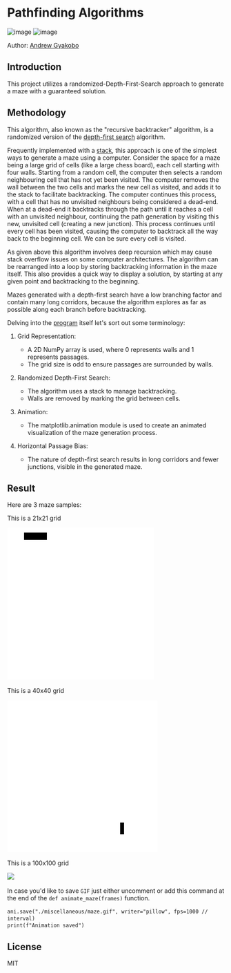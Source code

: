# Pathfinding Algorithms 

![image](https://img.shields.io/badge/Python-FFD43B?style=for-the-badge&logo=python&logoColor=blue)
![image](https://img.shields.io/badge/windows%20terminal-4D4D4D?style=for-the-badge&logo=windows%20terminal&logoColor=white)

Author: [Andrew Gyakobo](https://github.com/Gyakobo)


## Introduction

This project utilizes a randomized-Depth-First-Search approach to generate a maze with a guaranteed solution. 

## Methodology

This algorithm, also known as the "recursive backtracker" algorithm, is a randomized version of the [depth-first search](https://en.wikipedia.org/wiki/Depth-first_search) algorithm.

Frequently implemented with a [stack](https://en.wikipedia.org/wiki/Stack_(abstract_data_type)), this approach is one of the simplest ways to generate a maze using a computer. Consider the space for a maze being a large grid of cells (like a large chess board), each cell starting with four walls. Starting from a random cell, the computer then selects a random neighbouring cell that has not yet been visited. The computer removes the wall between the two cells and marks the new cell as visited, and adds it to the stack to facilitate backtracking. The computer continues this process, with a cell that has no unvisited neighbours being considered a dead-end. When at a dead-end it backtracks through the path until it reaches a cell with an unvisited neighbour, continuing the path generation by visiting this new, unvisited cell (creating a new junction). This process continues until every cell has been visited, causing the computer to backtrack all the way back to the beginning cell. We can be sure every cell is visited.

As given above this algorithm involves deep recursion which may cause stack overflow issues on some computer architectures. The algorithm can be rearranged into a loop by storing backtracking information in the maze itself. This also provides a quick way to display a solution, by starting at any given point and backtracking to the beginning.

Mazes generated with a depth-first search have a low branching factor and contain many long corridors, because the algorithm explores as far as possible along each branch before backtracking.

Delving into the [program](./main.py) itself let's sort out some terminology:

1. Grid Representation:

    * A 2D NumPy array is used, where 0 represents walls and 1 represents passages.
    * The grid size is odd to ensure passages are surrounded by walls.

2. Randomized Depth-First Search:

    * The algorithm uses a stack to manage backtracking.
    * Walls are removed by marking the grid between cells.

3. Animation:

    * The matplotlib.animation module is used to create an animated visualization of the maze generation process.

4. Horizontal Passage Bias:

    * The nature of depth-first search results in long corridors and fewer junctions, visible in the generated maze.


## Result

Here are 3 maze samples:

This is a 21x21 grid

<img src="./miscellaneous/maze-generation.gif">

This is a 40x40 grid

<img src="./miscellaneous/maze-generation-2.gif">

This is a 100x100 grid

<img src="./miscellaneous/maze-generation-3.gif">

In case you'd like to save `GIF` just either uncomment or add this command at the end of the `def animate_maze(frames)` function.

```python3 
ani.save("./miscellaneous/maze.gif", writer="pillow", fps=1000 // interval) 
print(f"Animation saved")
```

## License
MIT